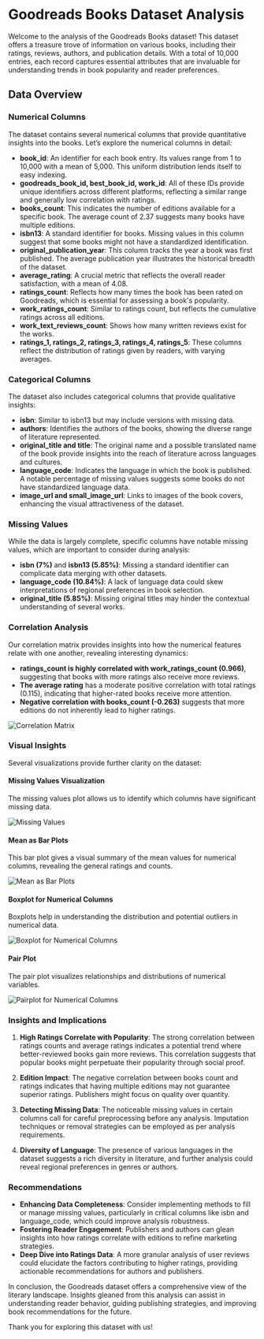 # Goodreads Books Dataset Analysis

Welcome to the analysis of the Goodreads Books dataset! This dataset offers a treasure trove of information on various books, including their ratings, reviews, authors, and publication details. With a total of 10,000 entries, each record captures essential attributes that are invaluable for understanding trends in book popularity and reader preferences.

## Data Overview

### Numerical Columns
The dataset contains several numerical columns that provide quantitative insights into the books. Let’s explore the numerical columns in detail:

- **book_id**: An identifier for each book entry. Its values range from 1 to 10,000 with a mean of 5,000. This uniform distribution lends itself to easy indexing.
- **goodreads_book_id, best_book_id, work_id**: All of these IDs provide unique identifiers across different platforms, reflecting a similar range and generally low correlation with ratings.
- **books_count**: This indicates the number of editions available for a specific book. The average count of 2.37 suggests many books have multiple editions.
- **isbn13**: A standard identifier for books. Missing values in this column suggest that some books might not have a standardized identification.
- **original_publication_year**: This column tracks the year a book was first published. The average publication year illustrates the historical breadth of the dataset.
- **average_rating**: A crucial metric that reflects the overall reader satisfaction, with a mean of 4.08.
- **ratings_count**: Reflects how many times the book has been rated on Goodreads, which is essential for assessing a book's popularity.
- **work_ratings_count**: Similar to ratings count, but reflects the cumulative ratings across all editions.
- **work_text_reviews_count**: Shows how many written reviews exist for the works.
- **ratings_1, ratings_2, ratings_3, ratings_4, ratings_5**: These columns reflect the distribution of ratings given by readers, with varying averages.

### Categorical Columns
The dataset also includes categorical columns that provide qualitative insights:

- **isbn**: Similar to isbn13 but may include versions with missing data.
- **authors**: Identifies the authors of the books, showing the diverse range of literature represented.
- **original_title and title**: The original name and a possible translated name of the book provide insights into the reach of literature across languages and cultures.
- **language_code**: Indicates the language in which the book is published. A notable percentage of missing values suggests some books do not have standardized language data.
- **image_url and small_image_url**: Links to images of the book covers, enhancing the visual attractiveness of the dataset.

### Missing Values
While the data is largely complete, specific columns have notable missing values, which are important to consider during analysis:
- **isbn (7%)** and **isbn13 (5.85%)**: Missing a standard identifier can complicate data merging with other datasets.
- **language_code (10.84%)**: A lack of language data could skew interpretations of regional preferences in book selection.
- **original_title (5.85%)**: Missing original titles may hinder the contextual understanding of several works.

### Correlation Analysis
Our correlation matrix provides insights into how the numerical features relate with one another, revealing interesting dynamics:

- **ratings_count is highly correlated with work_ratings_count (0.966)**, suggesting that books with more ratings also receive more reviews.
- **The average rating** has a moderate positive correlation with total ratings (0.115), indicating that higher-rated books receive more attention.
- **Negative correlation with books_count (-0.263)** suggests that more editions do not inherently lead to higher ratings.

![Correlation Matrix](correlation_matrix.png)

### Visual Insights
Several visualizations provide further clarity on the dataset:

#### Missing Values Visualization
The missing values plot allows us to identify which columns have significant missing data.

![Missing Values](missing_values.png)

#### Mean as Bar Plots
This bar plot gives a visual summary of the mean values for numerical columns, revealing the general ratings and counts.

![Mean as Bar Plots](mean_as_bar_plots.png)

#### Boxplot for Numerical Columns
Boxplots help in understanding the distribution and potential outliers in numerical data.

![Boxplot for Numerical Columns](boxplot_num_cols.png)

#### Pair Plot
The pair plot visualizes relationships and distributions of numerical variables.

![Pairplot for Numerical Columns](pairplot_num_cols.png)

### Insights and Implications
1. **High Ratings Correlate with Popularity**: The strong correlation between ratings counts and average ratings indicates a potential trend where better-reviewed books gain more reviews. This correlation suggests that popular books might perpetuate their popularity through social proof.
  
2. **Edition Impact**: The negative correlation between books count and ratings indicates that having multiple editions may not guarantee superior ratings. Publishers might focus on quality over quantity.

3. **Detecting Missing Data**: The noticeable missing values in certain columns call for careful preprocessing before any analysis. Imputation techniques or removal strategies can be employed as per analysis requirements.

4. **Diversity of Language**: The presence of various languages in the dataset suggests a rich diversity in literature, and further analysis could reveal regional preferences in genres or authors.

### Recommendations
- **Enhancing Data Completeness**: Consider implementing methods to fill or manage missing values, particularly in critical columns like isbn and language_code, which could improve analysis robustness.
- **Fostering Reader Engagement**: Publishers and authors can glean insights into how ratings correlate with editions to refine marketing strategies.
- **Deep Dive into Ratings Data**: A more granular analysis of user reviews could elucidate the factors contributing to higher ratings, providing actionable recommendations for authors and publishers.

In conclusion, the Goodreads dataset offers a comprehensive view of the literary landscape. Insights gleaned from this analysis can assist in understanding reader behavior, guiding publishing strategies, and improving book recommendations for the future.

Thank you for exploring this dataset with us!